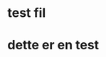 <h1> test fil <h1>
  
  dette er en test

<!---
OleFolmer/OleFolmer is a ✨ special ✨ repository because its `README.md` (this file) appears on your GitHub profile.
You can click the Preview link to take a look at your changes.
--->
